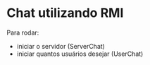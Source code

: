 # Chat utilizando RMI

Para rodar:

- iniciar o servidor (ServerChat)
- iniciar quantos usuários desejar (UserChat)
